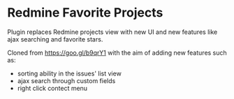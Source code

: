 # Redmine Favorite Projects
Plugin replaces Redmine projects view with new UI and new features like ajax searching and favorite stars.

Cloned from https://goo.gl/b9qrY1 with the aim of adding new features such as:

* sorting ability in the issues' list view
* ajax search through custom fields
* right click contect menu
